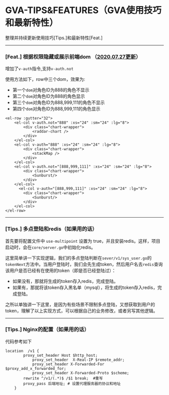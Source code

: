 # GVA-TIPS&FEATURES（GVA使用技巧和最新特性）

整理并持续更新使用技巧[Tips.]和最新特性[Feat.]

----

### [Feat.] 根据权限隐藏或展示前端dom （[2020.07.27更新](https://github.com/flipped-aurora/gin-vue-admin/commit/c5b1f279f9b6ce64835f8c5518fedd1025b9eaa0)）

增加了`v-auth`指令,支持`v-auth.not` 

使用方法如下，row中三个dom，效果为:

- 第一个`dom`对角色ID为888的角色不显示
- 第二个`dom`对角色ID为888的角色显示
- 第三个`dom`对角色ID为888,999,111的角色不显示
- 第四个`dom`对角色ID为888,999,111的角色显示

```vue
<el-row :gutter="32">
    <el-col v-auth.not="888" :xs="24" :sm="24" :lg="8">
        <div class="chart-wrapper">
            <raddar-chart />
        </div>
    </el-col>
    <el-col v-auth="888" :xs="24" :sm="24" :lg="8">
        <div class="chart-wrapper">
            <stackMap />
        </div>
    </el-col>
    <el-col v-auth.not="[888,999,111]" :xs="24" :sm="24" :lg="8">
        <div class="chart-wrapper">
            <Sunburst/>
        </div>
    </el-col>
      <el-col v-auth="[888,999,111]" :xs="24" :sm="24" :lg="8">
        <div class="chart-wrapper">
            <Sunburst/>
        </div>
    </el-col>
</el-row>
```

-----

### [Tips.] 多点登陆和redis（如果用的话）

首先要将配置文件中 `use-multipoint` 设置为 true，并且安装redis。这样，项目启动时，会在`core/server.go`中初始化redis。

这里简单讲一下实现逻辑，我们的多点登陆判断在`sever/v1/sys_user.go`的`tokenNext`方法中。当用户登陆时，我们会先生成token，然后用户名去`redis`查询该用户是否已经有在使用的token（即是否已经登陆过）：

- 如果没有，那就将生成的token存入redis，完成登陆。
- 如果有，那就将该token存入黑名单（mysql），将生成的token存入redis，完成登陆。

之所以单独讲一下这里，是因为有些场景不限制多点登陆，又想获取到用户的token，理解了以上实现方式，可以根据自己的业务修改，或者另写其他逻辑。

----

### [Tips.] Nginx的配置（如果用的话）

代码参考如下

```nginx
location  /v1 {
  		proxy_set_header Host $http_host;
			proxy_set_header  X-Real-IP $remote_addr;
			proxy_set_header X-Forwarded-For $proxy_add_x_forwarded_for;
			proxy_set_header X-Forwarded-Proto $scheme;
    	rewrite ^/v1/(.*)$ /$1 break;  #重写
    	proxy_pass 后端地址; # 设置代理服务器的协议和地址
    }
```





